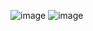 ![image](https://github.com/Radgor144/TowerDefense/assets/106109773/d5c3be15-d369-489b-a320-790a530bf7c8)
![image](https://github.com/Radgor144/TowerDefense/assets/106109773/ac891e39-6260-4021-9d9e-b8184a9d7f6e)
